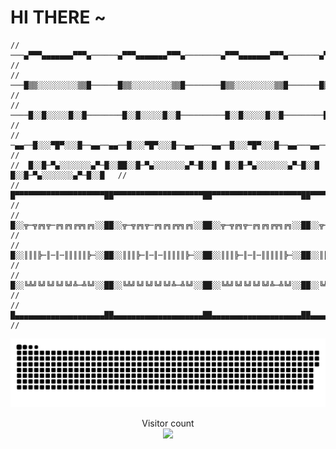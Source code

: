 # HI THERE ~
    //  ───▄▀▀▀▄▄▄▄▄▄▄▀▀▀▄──────▄▀▀▀▄▄▄▄▄▄▄▀▀▀▄────────▄▀▀▀▄▄▄▄▄▄▄▀▀▀▄───────▄▀▀▀▄▄▄▄▄▄▄▀▀▀▄───   //
    //  ───█▒▒░░░░░░░░░▒▒█──────█▒▒░░░░░░░░░▒▒█────────█▒▒░░░░░░░░░▒▒█───────█▒▒░░░░░░░░░▒▒█───   //
    //  ────█░░█░░░░░█░░█────────█░░█░░░░░█░░█──────────█░░█░░░░░█░░█─────────█░░█░░░░░█░░█────   //
    //  ─▄▄──█░░░▀█▀░░░█──▄▄──▄▄──█░░░▀█▀░░░█──▄▄────▄▄──█░░░▀█▀░░░█──▄▄───▄▄──█░░░▀█▀░░░█──▄▄─   //
    //  █░░█─▀▄░░░░░░░▄▀─█░░██░░█─▀▄░░░░░░░▄▀─█░░█  █░░█─▀▄░░░░░░░▄▀─█░░█ █░░█─▀▄░░░░░░░▄▀─█░░█   //
    //  █▀▀▀▀▀▀▀▀▀▀▀▀▀▀▀▀▀▀▀▀██▀▀▀▀▀▀▀▀▀▀▀▀▀▀▀▀▀▀▀▀██▀▀▀▀▀▀▀▀▀▀▀▀▀▀▀▀▀▀▀▀██▀▀▀▀▀▀▀▀▀▀▀▀▀▀▀▀▀▀▀▀█  //
    //  █░░╦─╦╔╗╦─╔╗╔╗╔╦╗╔╗░░██░░╦─╦╔╗╦─╔╗╔╗╔╦╗╔╗░░██░░╦─╦╔╗╦─╔╗╔╗╔╦╗╔╗░░██░░╦─╦╔╗╦─╔╗╔╗╔╦╗╔╗░░█  //
    //  █░░║║║╠─║─║─║║║║║╠─░░██░░║║║╠─║─║─║║║║║╠─░░██░░║║║╠─║─║─║║║║║╠─░░██░░║║║╠─║─║─║║║║║╠─░░█  //
    //  █░░╚╩╝╚╝╚╝╚╝╚╝╩─╩╚╝░░██░░╚╩╝╚╝╚╝╚╝╚╝╩─╩╚╝░░██░░╚╩╝╚╝╚╝╚╝╚╝╩─╩╚╝░░██░░╚╩╝╚╝╚╝╚╝╚╝╩─╩╚╝░░█  //
    //  █▄▄▄▄▄▄▄▄▄▄▄▄▄▄▄▄▄▄▄▄██▄▄▄▄▄▄▄▄▄▄▄▄▄▄▄▄▄▄▄▄██▄▄▄▄▄▄▄▄▄▄▄▄▄▄▄▄▄▄▄▄██▄▄▄▄▄▄▄▄▄▄▄▄▄▄▄▄▄▄▄▄█  //


    
<a href=#><img src="contributions.svg"></a>

<p align="center"> 
  Visitor count<br>
  <img src="https://profile-counter.glitch.me/Lele962/count.svg" />
</p>

